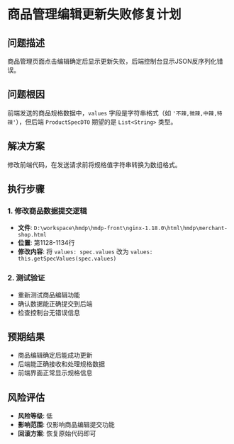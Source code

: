 # 商品管理编辑更新失败修复计划

## 问题描述
商品管理页面点击编辑确定后显示更新失败，后端控制台显示JSON反序列化错误。

## 问题根因
前端发送的商品规格数据中，`values` 字段是字符串格式（如 `'不辣,微辣,中辣,特辣'`），但后端 `ProductSpecDTO` 期望的是 `List<String>` 类型。

## 解决方案
修改前端代码，在发送请求前将规格值字符串转换为数组格式。

## 执行步骤

### 1. 修改商品数据提交逻辑
- **文件**: `D:\workspace\hmdp\hmdp-front\nginx-1.18.0\html\hmdp\merchant-shop.html`
- **位置**: 第1128-1134行
- **修改内容**: 将 `values: spec.values` 改为 `values: this.getSpecValues(spec.values)`

### 2. 测试验证
- 重新测试商品编辑功能
- 确认数据能正确提交到后端
- 检查控制台无错误信息

## 预期结果
- 商品编辑确定后能成功更新
- 后端能正确接收和处理规格数据
- 前端界面正常显示规格信息

## 风险评估
- **风险等级**: 低
- **影响范围**: 仅影响商品编辑提交功能
- **回滚方案**: 恢复原始代码即可